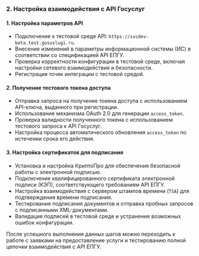 ### 2. **Настройка взаимодействия с API Госуслуг**

#### 1. **Настройка параметров API**  

- Подключение к тестовой среде API: `https://svcdev-beta.test.gosuslugi.ru`.
- Внесение изменений в параметры информационной системы (ИС) в соответствии со спецификацией API ЕПГУ.
- Проверка корректности конфигурации в тестовой среде, включая настройки сетевого взаимодействия и безопасности.
- Регистрация точек интеграции с тестовой средой.

#### 2. **Получение тестового токена доступа**  

- Отправка запроса на получение токена доступа с использованием API-ключа, выданного при регистрации.
- Использование механизма OAuth 2.0 для генерации `access_token`.
- Проверка валидности полученного токена с использованием тестового запроса к API Госуслуг.
- Настройка процесса автоматического обновления `access_token` по истечении срока его действия.

#### 3. **Настройка сертификатов для подписания**  

- Установка и настройка КриптоПро для обеспечения безопасной работы с электронной подписью.
- Подключение квалифицированного сертификата электронной подписи (КЭП), соответствующего требованиям API ЕПГУ.
- Настройка взаимодействия с сервером штампов времени (`TSA`) для подтверждения времени подписания.
- Тестирование подписания документов и отправка пробных запросов с подписанными XML-документами.
- Валидация подписей в тестовой среде и устранение возможных ошибок конфигурации.

После успешного выполнения данных шагов можно переходить к работе с заявками на предоставление услуги и тестированию полной цепочки взаимодействия с API ЕПГУ.
